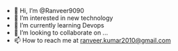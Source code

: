 - 👋 Hi, I’m @Ranveer9090
- 👀 I’m interested in new technology
- 🌱 I’m currently learning Devops
- 💞️ I’m looking to collaborate on ...
- 📫 How to reach me at ranveer.kumar2010@gmail.com

<!---
Ranveer9090/Ranveer9090 is a ✨ special ✨ repository because its `README.md` (this file) appears on your GitHub profile.
You can click the Preview link to take a look at your changes.
--->
